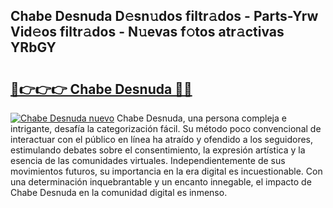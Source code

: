 ## Chabe Desnuda D𝚎sn𝚞dos filtr𝚊dos - Parts-Yrw Vid𝚎os filtr𝚊dos - N𝚞evas f𝚘tos atr𝚊ctivas YRbGY

# <h2><a href="http://mb7zft.tromn.icu/?c=Chabe+Desnuda">🔗👉👉👉 Chabe Desnuda 🔗🔗</a></h2>

[![Chabe Desnuda nuevo](https://i.imgur.com/pEAQMta.gif)](http://mb7zft.tromn.icu/?c=Chabe+Desnuda)
Chabe Desnuda, una persona compleja e intrigante, desafía la categorización fácil. Su método poco convencional de interactuar con el público en línea ha atraído y ofendido a los seguidores, estimulando debates sobre el consentimiento, la expresión artística y la esencia de las comunidades virtuales. Independientemente de sus movimientos futuros, su importancia en la era digital es incuestionable. Con una determinación inquebrantable y un encanto innegable, el impacto de Chabe Desnuda en la comunidad digital es inmenso.
